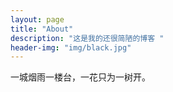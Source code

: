 ```yaml
---
layout: page
title: "About"
description: "这是我的还很简陋的博客 " 
header-img: "img/black.jpg"
---
```


<!-- 这一页填写你的自我介绍。 -->

一城烟雨一楼台，一花只为一树开。

